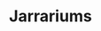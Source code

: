 ---
title: Jarrariums
crosslinks:
- Aquariums
- terrariums
- PlantedTank
- nanotank
- Blup
- AquaSwap
- shrooms
- ants
- ReefTank
---